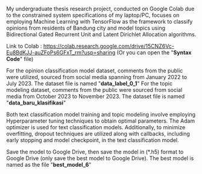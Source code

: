 My undergraduate thesis research project, conducted on Google Colab due to the constrained system specifications of my laptop/PC, focuses on employing Machine Learning with TensorFlow as the framework to classify opinions from residents of Bandung city and model topics using Bidirectional Gated Recurrent Unit and Latent Dirichlet Allocation algorithms.

Link to Colab : https://colab.research.google.com/drive/15CNZ6Vc-Eu8BdKJJ-auZFoPs6GFxT_rm?usp=sharing
(Or you can open the "**Syntax Code**" file)

For the opinion classification model dataset, comments from the public were utilized, sourced from social media spanning from January 2022 to July 2023. The dataset file is named "**data_label_0_1**"
For the topic modeling dataset, comments from the public were sourced from social media from October 2023 to November 2023. The dataset file is named "**data_baru_klasifikasi**"

Both text classification model training and topic modeling involve employing Hyperparameter tuning techniques to obtain optimal parameters. The Adam optimizer is used for text classification models. Additionally, to minimize overfitting, dropout techniques are utilized along with callbacks, including early stopping and model checkpoint, in the text classification model.

Save the model to Google Drive, then save the model in (*.h5) format to Google Drive (only save the best model to Google Drive). The best model is named as the file "**best_model_6**"
